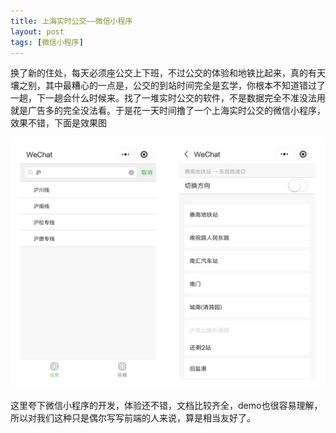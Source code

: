 ```yaml
---
title: 上海实时公交——微信小程序
layout: post
tags: [微信小程序]
---
```


换了新的住处，每天必须座公交上下班，不过公交的体验和地铁比起来，真的有天壤之别，其中最糟心的一点是，公交的到站时间完全是玄学，你根本不知道错过了一趟，下一趟会什么时候来。找了一堆实时公交的软件，不是数据完全不准没法用就是广告多的完全没法看。于是花一天时间撸了一个上海实时公交的微信小程序，效果不错，下面是效果图

![](/media/img/2018/Realtime_bus.png)

这里夸下微信小程序的开发，体验还不错，文档比较齐全，demo也很容易理解，所以对我们这种只是偶尔写写前端的人来说，算是相当友好了。